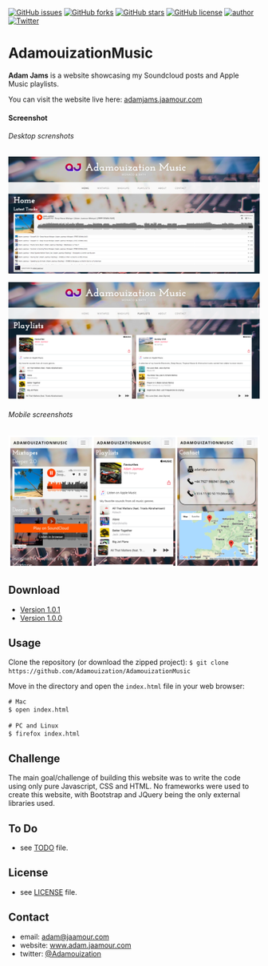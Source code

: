 [![GitHub issues](https://img.shields.io/github/issues/Adamouization/AdamouizationMusic.svg)](https://github.com/Adamouization/AdamouizationMusic/issues)
[![GitHub forks](https://img.shields.io/github/forks/Adamouization/AdamouizationMusic.svg)](https://github.com/Adamouization/AdamouizationMusic/network)
[![GitHub stars](https://img.shields.io/github/stars/Adamouization/AdamouizationMusic.svg)](https://github.com/Adamouization/AdamouizationMusic/stargazers)
[![GitHub license](https://img.shields.io/github/license/Adamouization/AdamouizationMusic.svg)](https://github.com/Adamouization/AdamouizationMusic/blob/master/LICENSE)
[![author](https://img.shields.io/badge/author-Adam%20Jaamour-blue.svg)](http://www.adamjams.jaamour.com)
[![Twitter](https://img.shields.io/twitter/url/https/github.com/Adamouization/AdamouizationMusic.svg?style=social)](https://twitter.com/intent/tweet?text=Wow:&url=https%3A%2F%2Fgithub.com%2FAdamouization%2FAdamouizationMusic)

AdamouizationMusic
==================

**Adam Jams** is a website showcasing my Soundcloud posts and Apple Music playlists.

You can visit the website live here: [adamjams.jaamour.com](http://adamjams.jaamour.com/)

#### Screenshot

###### Desktop screnshots
![desktop home page](images/screenshots/home.png)

![desktop home page](images/screenshots/playlists.png)

###### Mobile screenshots
![mobile playlists page](images/screenshots/mobile.png)

## Download
* [Version 1.0.1](https://github.com/Adamouization/AdamouizationMusic/raw/master/releases/AdamouizationMusic-v1.0.1-09042018.zip)
* [Version 1.0.0](https://github.com/Adamouization/AdamouizationMusic/raw/master/releases/AdamouizationMusic-v1.0.0-06042018.zip)

## Usage
Clone the repository (or download the zipped project):
`$ git clone https://github.com/Adamouization/AdamouizationMusic`

Move in the directory and open the `index.html` file in your web browser:
```
# Mac
$ open index.html

# PC and Linux
$ firefox index.html
```

## Challenge
The main goal/challenge of building this website was to write the code using only pure Javascript, CSS and HTML.
No frameworks were used to create this website, with Bootstrap and JQuery being the only external libraries used.

## To Do
* see  [TODO](https://github.com/Adamouization/AdamouizationMusic/blob/master/docs/TODO.md) file.

## License 
* see [LICENSE](https://github.com/Adamouization/AdamouizationMusic/blob/master/LICENSE) file.

## Contact
* email: adam@jaamour.com
* website: www.adam.jaamour.com
* twitter: [@Adamouization](https://twitter.com/Adamouization)
